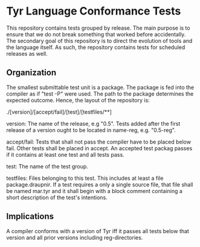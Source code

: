 # Tyr Language Conformance Tests

This repository contains tests grouped by release.
The main purpose is to ensure that we do not break something that worked before accidentally.
The secondary goal of this repository is to direct the evolution of tools and the language itself.
As such, the repository contains tests for scheduled releases as well.

## Organization

The smallest submittable test unit is a package.
The package is fed into the compiler as if "test -P" were used.
The path to the package determines the expected outcome.
Hence, the layout of the repository is:

./[version]/[accept/fail]/[test]/[testfiles/**]

version: The name of the release, e.g "0.5". Tests added after the first release of a version ought to be located in name-reg, e.g. "0.5-reg".

accept/fail: Tests that shall not pass the compiler have to be placed below fail. Other tests shall be placed in accept. An accepted test packag passes if it contains at least one test and all tests pass.

test: The name of the test group.

testfiles: Files belonging to this test.
This includes at least a file package.draupnir.
If a test requires a only a single source file, that file shall be named mar.tyr and it shall begin with a block comment containing a short description of the test's intentions.

## Implications

A compiler conforms with a version of Tyr iff it passes all tests below that version and all prior versions including reg-directories.
